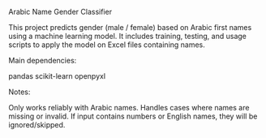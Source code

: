 Arabic Name Gender Classifier

This project predicts gender (male / female) based on Arabic first names using a machine learning model.
It includes training, testing, and usage scripts to apply the model on Excel files containing names.

Main dependencies:

pandas
scikit-learn
openpyxl

Notes:

Only works reliably with Arabic names.
Handles cases where names are missing or invalid.
If input contains numbers or English names, they will be ignored/skipped.
